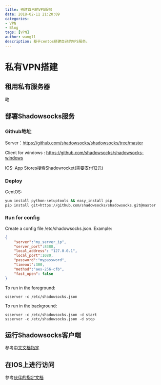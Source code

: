 ```yaml
---
title: 搭建自己的VPS服务
date: 2018-02-11 21:20:09
categories: 
- VPN
- Blog
tags: [VPN]
author: wangll
description: 基于centos搭建自己的VPS服务。
---
```

# 私有VPN搭建

## 租用私有服务器
略

## 部署Shadowsocks服务
### Github地址
Server：https://github.com/shadowsocks/shadowsocks/tree/master

Client for windows : https://github.com/shadowsocks/shadowsocks-windows 

IOS:    App Stores搜索Shadowrocket(需要支付12元)

### Deploy
CentOS:
``` bash
yum install python-setuptools && easy_install pip
pip install git+https://github.com/shadowsocks/shadowsocks.git@master
```

### Run for config
Create a config file /etc/shadowsocks.json. Example:
``` json
{
    "server":"my_server_ip",
    "server_port":8388,
    "local_address": "127.0.0.1",
    "local_port":1080,
    "password":"mypassword",
    "timeout":300,
    "method":"aes-256-cfb",
    "fast_open": false
}
```
To run in the foreground:

``` shell
ssserver -c /etc/shadowsocks.json
```

To run in the background:

``` shell
ssserver -c /etc/shadowsocks.json -d start
ssserver -c /etc/shadowsocks.json -d stop
```
## 运行Shadowsocks客户端
参考[中文文档指定](https://github.com/shadowsocks/shadowsocks-windows/wiki/Shadowsocks-Windows-%E4%BD%BF%E7%94%A8%E8%AF%B4%E6%98%8E)


## 在IOS上进行访问
参考[伙伴的指定文档](https://fanach.github.io/post/ss-ios/)
